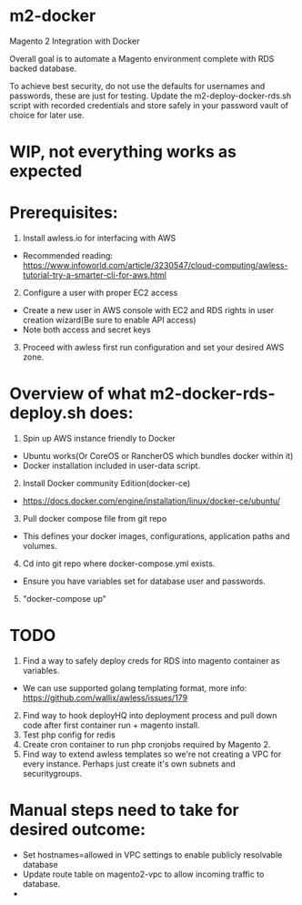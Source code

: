 # m2-docker
Magento 2 Integration with Docker

Overall goal is to automate a Magento environment complete with RDS backed database.

To achieve best security, do not use the defaults for usernames and passwords, these are just for testing. Update the m2-deploy-docker-rds.sh script with recorded credentials and store safely in your password vault of choice for later use.

# WIP, not everything works as expected

# Prerequisites:
1. Install awless.io for interfacing with AWS
  * Recommended reading: https://www.infoworld.com/article/3230547/cloud-computing/awless-tutorial-try-a-smarter-cli-for-aws.html
2. Configure a user with proper EC2 access
  * Create a new user in AWS console with EC2 and RDS rights in user creation wizard(Be sure to enable API access)
  * Note both access and secret keys
3. Proceed with awless first run configuration and set your desired AWS zone.

# Overview of what m2-docker-rds-deploy.sh does:

1. Spin up AWS instance friendly to Docker
  * Ubuntu works(Or CoreOS or RancherOS which bundles docker within it)
  * Docker installation included in user-data script.
2. Install Docker community Edition(docker-ce)
  * https://docs.docker.com/engine/installation/linux/docker-ce/ubuntu/
3. Pull docker compose file from git repo
  * This defines your docker images, configurations, application paths and volumes.
4. Cd into git repo where docker-compose.yml exists.
  * Ensure you have variables set for database user and passwords.
5. "docker-compose up"


# TODO

1. Find a way to safely deploy creds for RDS into magento container as variables.
 - We can use supported golang templating format, more info: https://github.com/wallix/awless/issues/179
2. Find way to hook deployHQ into deployment process and pull down code after first container run + magento install.
3. Test php config for redis
4. Create cron container to run php cronjobs required by Magento 2.
5. Find way to extend awless templates so we're not creating a VPC for every instance. Perhaps just create it's own subnets and securitygroups.

# Manual steps need to take for desired outcome:

 - Set hostnames=allowed in VPC settings to enable publicly resolvable database
 - Update route table on magento2-vpc to allow incoming traffic to database.
 -
